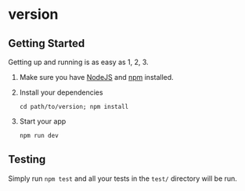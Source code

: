 # version

## Getting Started

Getting up and running is as easy as 1, 2, 3.

1. Make sure you have [NodeJS](https://nodejs.org/) and [npm](https://www.npmjs.com/) installed.
2. Install your dependencies

    ```
    cd path/to/version; npm install
    ```

3. Start your app

    ```
    npm run dev
    ```

## Testing

Simply run `npm test` and all your tests in the `test/` directory will be run.

